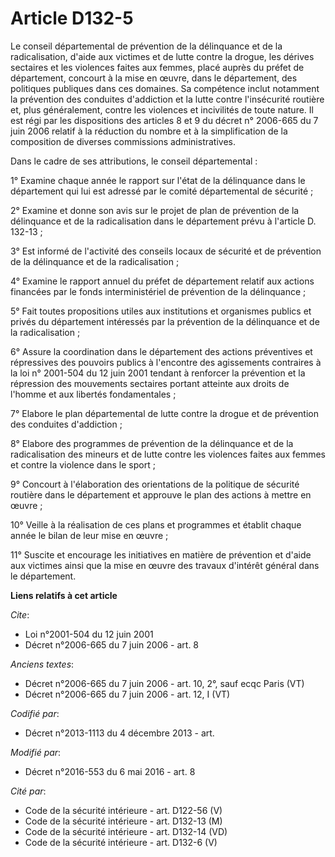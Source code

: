 # Article D132-5

Le conseil départemental de prévention de la délinquance et de la radicalisation, d'aide aux victimes et de lutte contre la
drogue, les dérives sectaires et les violences faites aux femmes, placé auprès du préfet de département, concourt à la mise
en œuvre, dans le département, des politiques publiques dans ces domaines. Sa compétence inclut notamment la prévention des
conduites d'addiction et la lutte contre l'insécurité routière et, plus généralement, contre les violences et incivilités de
toute nature. Il est régi par les dispositions des articles 8 et 9 du décret n° 2006-665 du 7 juin 2006 relatif à la
réduction du nombre et à la simplification de la composition de diverses commissions administratives. 

Dans le cadre de ses attributions, le conseil départemental : 

1° Examine chaque année le rapport sur l'état de la délinquance dans le département qui lui est adressé par le comité
départemental de sécurité ; 

2° Examine et donne son avis sur le projet de plan de prévention de la délinquance et de la radicalisation dans le
département prévu à l'article D. 132-13 ; 

3° Est informé de l'activité des conseils locaux de sécurité et de prévention de la délinquance et de la radicalisation ; 

4° Examine le rapport annuel du préfet de département relatif aux actions financées par le fonds interministériel de
prévention de la délinquance ; 

5° Fait toutes propositions utiles aux institutions et organismes publics et privés du département intéressés par la
prévention de la délinquance et de la radicalisation ; 

6° Assure la coordination dans le département des actions préventives et répressives des pouvoirs publics à l'encontre des
agissements contraires à la loi n° 2001-504 du 12 juin 2001 tendant à renforcer la prévention et la répression des mouvements
sectaires portant atteinte aux droits de l'homme et aux libertés fondamentales ; 

7° Elabore le plan départemental de lutte contre la drogue et de prévention des conduites d'addiction ; 

8° Elabore des programmes de prévention de la délinquance et de la radicalisation des mineurs et de lutte contre les
violences faites aux femmes et contre la violence dans le sport ; 

9° Concourt à l'élaboration des orientations de la politique de sécurité routière dans le département et approuve le plan des
actions à mettre en œuvre ; 

10° Veille à la réalisation de ces plans et programmes et établit chaque année le bilan de leur mise en œuvre ; 

11° Suscite et encourage les initiatives en matière de prévention et d'aide aux victimes ainsi que la mise en œuvre des
travaux d'intérêt général dans le département.

**Liens relatifs à cet article**

_Cite_:

  - Loi n°2001-504 du 12 juin 2001
  - Décret n°2006-665 du 7 juin 2006 - art. 8

_Anciens textes_:

  - Décret n°2006-665 du 7 juin 2006 - art. 10, 2°, sauf ecqc Paris (VT)
  - Décret n°2006-665 du 7 juin 2006 - art. 12, I (VT)

_Codifié par_:

  - Décret n°2013-1113 du 4 décembre 2013 - art.

_Modifié par_:

  - Décret n°2016-553 du 6 mai 2016 - art. 8

_Cité par_:

  - Code de la sécurité intérieure - art. D122-56 (V)
  - Code de la sécurité intérieure - art. D132-13 (M)
  - Code de la sécurité intérieure - art. D132-14 (VD)
  - Code de la sécurité intérieure - art. D132-6 (V)
